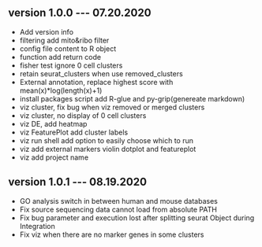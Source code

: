 ## version 1.0.0  --- 07.20.2020
 * Add version info
 * filtering add mito&ribo filter
 * config file content to R object
 * function add return code 
 * fisher test ignore 0 cell clusters
 * retain seurat_clusters when use removed_clusters
 * External annotation, replace highest score with mean(x)\*log(length(x)+1)
 * install packages script add R-glue and py-grip(genereate markdown) 
 * viz cluster, fix bug when viz removed or merged clusters
 * viz cluster, no display of 0 cell clusters
 * viz DE, add heatmap
 * viz FeaturePlot add cluster labels
 * viz run shell add option to easily choose which to run
 * viz add external markers violin dotplot and featureplot
 * viz add project name


## version 1.0.1  --- 08.19.2020
 * GO analysis switch in between human and mouse databases
 * Fix source sequencing data cannot load from absolute PATH
 * Fix bug parameter and execution lost after splitting seurat Object during Integration
 * Fix viz when there are no marker genes in some clusters
